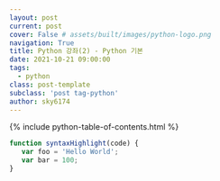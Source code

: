 ```yaml
---
layout: post
current: post
cover: False # assets/built/images/python-logo.png
navigation: True
title: Python 강좌(2) - Python 기본 
date: 2021-10-21 09:00:00
tags:
  - python
class: post-template
subclass: 'post tag-python'
author: sky6174
---
```


{% include python-table-of-contents.html %}


~~~javascript
function syntaxHighlight(code) {
   var foo = 'Hello World';
   var bar = 100;
}
~~~